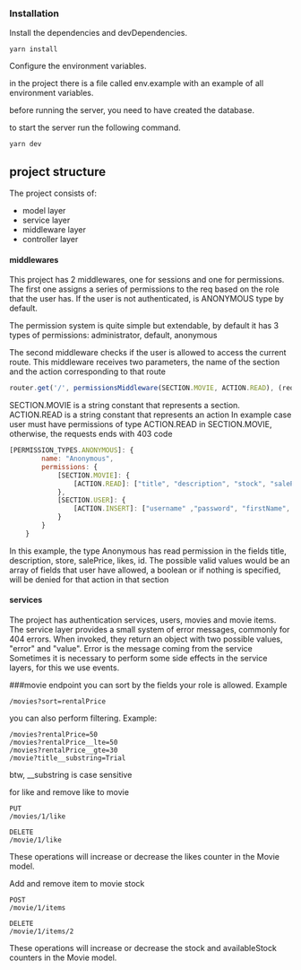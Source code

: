 
### Installation

Install the dependencies and devDependencies.

```shell script
yarn install
```

Configure the environment variables.

in the project there is a file called env.example with an example of all environment variables.

before running the server, you need to have created the database.

to start the server run the following command.
```shell script
yarn dev
```

## project structure
The project consists of:
* model layer
* service layer
* middleware layer
* controller layer

#### middlewares
This project has 2 middlewares, one for sessions and one for permissions.
The first one assigns a series of permissions to the req based on the role that the user has.
If the user is not authenticated, is ANONYMOUS type by default. 

The permission system is quite simple but extendable, by default it has 3 types of permissions: 
administrator, default, anonymous

The second middleware checks if the user is allowed to access the current route.
This middleware receives two parameters, the name of the section and the action corresponding to that route
```js
router.get('/', permissionsMiddleware(SECTION.MOVIE, ACTION.READ), (req, res) => res.send('Hi'))
```
SECTION.MOVIE is a string constant that represents a section. 
ACTION.READ is a string constant that represents an action
In example case user must have permissions of type ACTION.READ in SECTION.MOVIE, otherwise, the requests ends with 403 code

```js
[PERMISSION_TYPES.ANONYMOUS]: {
        name: "Anonymous",
        permissions: {
            [SECTION.MOVIE]: {
                [ACTION.READ]: ["title", "description", "stock", "salePrice", "likes", "id"],
            },
            [SECTION.USER]: {
                [ACTION.INSERT]: ["username" ,"password", "firstName", "lastName", "password", "email"]
            }
        }
    }
```
In this example, the type Anonymous has read permission in the fields title, description, store, salePrice, likes, id.
The possible valid values would be an array of fields that user have allowed, a boolean or if nothing is specified, will be denied for that action in that section

#### services
The project has authentication services, users, movies and movie items.
The service layer provides a small system of error messages, commonly for 404 errors. When invoked, they return an object with two possible values, "error" and "value". Error is the message coming from the service
Sometimes it is necessary to perform some side effects in the service layers, for this we use events.


###movie endpoint
you can sort by the fields your role is allowed. Example
```
/movies?sort=rentalPrice
```
you can also perform filtering. Example:
```
/movies?rentalPrice=50
/movies?rentalPrice__lte=50
/movies?rentalPrice__gte=30
/movie?title__substring=Trial
```
btw, __substring is case sensitive

for like and remove like to movie

```
PUT
/movies/1/like

DELETE
/movie/1/like
```
These operations will increase or decrease the likes counter in the Movie model. 


Add and remove item to movie stock
```
POST
/movie/1/items

DELETE
/movie/1/items/2
```
These operations will increase or decrease the stock and availableStock counters in the Movie model. 
